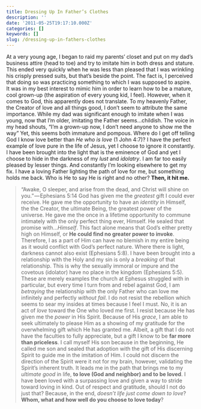 ```yaml
---
title: Dressing Up In Father’s Clothes
description: ''
date: '2011-05-25T19:17:10.000Z'
categories: []
keywords: []
slug: /dressing-up-in-fathers-clothes
---
```

At a very young age, I began to raid my parents’ closet and put on my dad’s business attire (head to toe) and try to imitate him in both dress and stature. This ended very quickly when he was less than pleased that I was wrinkling his crisply pressed suits, but that’s beside the point. The fact is, I perceived that doing so was practicing something to which I was supposed to aspire. It was in my best interest to mimic him in order to learn how to be a mature, cool grown-up (the aspiration of every young kid, I feel).
However, when it comes to God, this apparently does not translate. To my heavenly Father, the Creator of love and all things good, I don’t seem to attribute the same importance. While my dad was significant enough to imitate when I was young, now that I’m older, imitating the Father seems…childish. The voice in my head shouts, “I’m a grown-up now, I don’t need anyone to show me the way” Yet, this seems both immature and pompous. Where do I get off telling God I know love better than _He who is love_ (1 John 4:7)?
I have the perfect example of love pure in the life of Jesus, yet I choose to ignore it constantly. I have been brought into the light that is the eminence of God and yet I choose to hide in the darkness of my _lust_ and _idolatry_. I am far too easily pleased by lesser things. And constantly I’m looking elsewhere to get my fix. I have a loving Father lighting the path of love for me, but something holds me back. Who is He to say He is right and no other?
**Then, it hit me.**
> “Awake, O sleeper, and arise from the dead, and Christ will shine on you.” — Ephesians 5:14
God has given me the _greatest_ gift I could ever receive. He gave me the opportunity to have an _identity_ in Himself, the the Creator, the ultimate Being, the greatest power of the universe. He gave me the once in a lifetime opportunity to commune intimately with the only perfect thing ever, Himself. He sealed that promise with…_Himself_. This fact alone means that God’s either pretty high on Himself, or **He could find no greater power to invoke**.
Therefore, I as a part of Him can have no blemish in my entire being as it would conflict with God’s perfect nature. Where there is light, darkness cannot also exist (Ephesians 5:8). I have been brought into a relationship with the Holy and my sin is only a _breaking_ of that relationship. This is why the sexually immoral or impure and the covetous (idolator) have no place in the kingdom (Ephesians 5:5). These are merely examples the church at Ephesus struggled with in particular, but every time I turn from and rebel against God, I am _betraying_ the relationship with the only Father who can love me infinitely and perfectly _without fail_.
I do not resist the rebellion which seems to sear my insides at times because I feel I must. No, it is an act of _love_ toward the One who loved me first. I resist because He has given me the _power_ in His Spirit. Because of His _grace_, I am able to seek ultimately to please Him as a showing of my gratitude for the overwhelming gift which He has granted me. Albeit, a gift that I do not have the faculties to fully appreciate, but a gift I know to be **far more than priceless**.
I call myself His son because in the beginning, He called me son and sealed that adoption with the gift of His discerning Spirit to guide me in the imitation of Him. I could not discern the direction of the Spirit were it not for my brain, however, validating the Spirit’s inherent truth. It leads me in the path that brings me to my _ultimate good_ in life, **to love (God and neighbor) and to be loved**.
I have been loved with a surpassing love and given a way to stride toward loving in kind. Out of respect and gratitude, should I not do just that? Because, in the end, _doesn’t life just come down to love_?
**Whom, what and how well do you choose to love today**?
